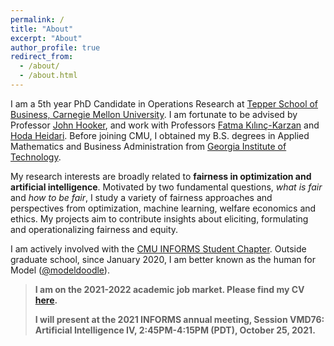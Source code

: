 ```yaml
---
permalink: /
title: "About"
excerpt: "About"
author_profile: true
redirect_from: 
  - /about/
  - /about.html
---
```


I am a 5th year PhD Candidate in Operations Research at [Tepper School of Business, Carnegie Mellon University](https://www.cmu.edu/tepper). I am fortunate to be advised by Professor [John Hooker](http://public.tepper.cmu.edu/jnh), and work with Professors [Fatma Kılınç-Karzan](https://www.andrew.cmu.edu/user/fkilinc) and [Hoda Heidari](https://www.cs.cmu.edu/~hheidari). Before joining CMU, I obtained my B.S. degrees in Applied Mathematics and Business Administration from [Georgia Institute of Technology](https://www.gatech.edu). 

My research interests are broadly related to **fairness in optimization and artificial intelligence**. Motivated by two fundamental questions, *what is fair* and *how to be fair*, I study a variety of fairness approaches and perspectives from optimization, machine learning, welfare economics and ethics. My projects aim to contribute insights about eliciting, formulating and operationalizing fairness and equity. 

I am actively involved with the [CMU INFORMS Student Chapter](https://cmuinforms.org). Outside graduate school, since January 2020, I am better known as the human for Model ([@modeldoodle](https://www.instagram.com/modeldoodle/?hl=en)). 
> **I am on the 2021-2022 academic job market. Please find my CV [here](http://vxychen.github.io/files/CV-VioletChen.pdf).**
> 
> **I will present at the 2021 INFORMS annual meeting, Session VMD76: Artificial Intelligence IV, 2:45PM-4:15PM (PDT), October 25, 2021.**
<!--[[**Resume**](http://vxychen.github.io/files/Resume_VioletChen_Feb21.pdf) (*Updated Feb. 2021*)]-->

<!--My research interests are broadly related to fairness in various decision making frameworks and application domains. I study and utilize optimization as the main methodology. Motivated by two fundamental questions, what is fair and how to be fair, my projects seek to explore the use of optimization methods for formulating, attaining and understanding fairness. 
If you are interested in my research and related topics, I am happy to discuss further, please feel free to reach out via email or Linkedin. -->
